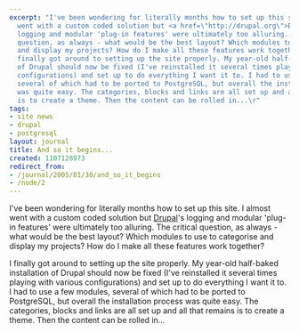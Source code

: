 ```yaml
---
excerpt: "I've been wondering for literally months how to set up this site. I almost
  went with a custom coded solution but <a href=\"http://drupal.org\">Drupal</a>'s
  logging and modular 'plug-in features' were ultimately too alluring. The critical
  question, as always - what would be the best layout? Which modules to use to categorise
  and display my projects? How do I make all these features work together?\r\n\r\nI
  finally got around to setting up the site properly. My year-old half-baked installation
  of Drupal should now be fixed (I've reinstalled it several times playing with various
  configurations) and set up to do everything I want it to. I had to use a few modules,
  several of which had to be ported to PostgreSQL, but overall the installation process
  was quite easy. The categories, blocks and links are all set up and all that remains
  is to create a theme. Then the content can be rolled in...\r"
tags:
- site news
- drupal
- postgresql
layout: journal
title: And so it begins...
created: 1107128973
redirect_from:
- /journal/2005/01/30/and_so_it_begins
- /node/2
---
```

I've been wondering for literally months how to set up this site. I almost went with a custom coded solution but [Drupal](https://drupal.org)'s logging and modular 'plug-in features' were ultimately too alluring. The critical question, as always - what would be the best layout? Which modules to use to categorise and display my projects? How do I make all these features work together?

I finally got around to setting up the site properly. My year-old half-baked installation of Drupal should now be fixed (I've reinstalled it several times playing with various configurations) and set up to do everything I want it to. I had to use a few modules, several of which had to be ported to PostgreSQL, but overall the installation process was quite easy. The categories, blocks and links are all set up and all that remains is to create a theme. Then the content can be rolled in...

